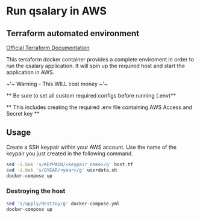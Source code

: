 # Run qsalary in AWS

## Terraform automated environment

[Official Terraform Documentation](https://www.terraform.io/docs/)

This terraform docker container provides a complete enviroment in order to run the qsalary application. It will spin up the required host and start the application in AWS.

~'~ Warning - This WILL cost money ~'~

** Be sure to set all custom required configs before running (.env)**

** This includes creating the required .env file containing AWS Access and Secret key **

## Usage

Create a SSH keypair within your AWS account. Use the name of the keypair you just created in the following command.

```bash
sed -i.bak 's/KEYPAIR/<keypair_name>/g' host.tf
sed -i.bak 's/QYEAR/<year>/g' userdata.sh
docker-compose up
```

### Destroying the host

```bash
sed 's/apply/destroy/g' docker-compose.yml
docker-compose up
```
